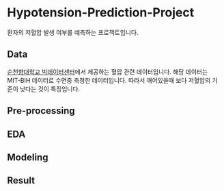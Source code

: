 # Hypotension-Prediction-Project
환자의 저혈압 발생 여부를 예측하는 프로젝트입니다.

## Data
[순천향대학교 빅데이터센터](http://aibig.sch.ac.kr/main.do)에서 제공하는 혈압 관련 데이터입니다. 해당 데이터는 MIT-BIH 데이터로 수면중 측정한 데이터입니다. 따라서 깨어있을때 보다 저혈압의 기준이 낮다는 것이 특징입니다.

## Pre-processing


## EDA

## Modeling 


## Result
